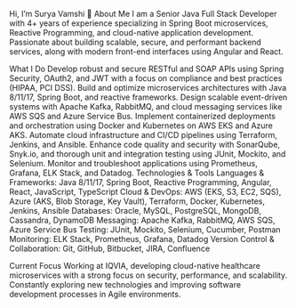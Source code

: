 Hi, I’m Surya Vamshi 👋
About Me
I am a Senior Java Full Stack Developer with 4+ years of experience specializing in Spring Boot microservices, Reactive Programming, and cloud-native application development. Passionate about building scalable, secure, and performant backend services, along with modern front-end interfaces using Angular and React.

What I Do
Develop robust and secure RESTful and SOAP APIs using Spring Security, OAuth2, and JWT with a focus on compliance and best practices (HIPAA, PCI DSS).
Build and optimize microservices architectures with Java 8/11/17, Spring Boot, and reactive frameworks.
Design scalable event-driven systems with Apache Kafka, RabbitMQ, and cloud messaging services like AWS SQS and Azure Service Bus.
Implement containerized deployments and orchestration using Docker and Kubernetes on AWS EKS and Azure AKS.
Automate cloud infrastructure and CI/CD pipelines using Terraform, Jenkins, and Ansible.
Enhance code quality and security with SonarQube, Snyk.io, and thorough unit and integration testing using JUnit, Mockito, and Selenium.
Monitor and troubleshoot applications using Prometheus, Grafana, ELK Stack, and Datadog.
Technologies & Tools
Languages & Frameworks: Java 8/11/17, Spring Boot, Reactive Programming, Angular, React, JavaScript, TypeScript
Cloud & DevOps: AWS (EKS, S3, EC2, SQS), Azure (AKS, Blob Storage, Key Vault), Terraform, Docker, Kubernetes, Jenkins, Ansible
Databases: Oracle, MySQL, PostgreSQL, MongoDB, Cassandra, DynamoDB
Messaging: Apache Kafka, RabbitMQ, AWS SQS, Azure Service Bus
Testing: JUnit, Mockito, Selenium, Cucumber, Postman
Monitoring: ELK Stack, Prometheus, Grafana, Datadog
Version Control & Collaboration: Git, GitHub, Bitbucket, JIRA, Confluence

Current Focus
Working at IQVIA, developing cloud-native healthcare microservices with a strong focus on security, performance, and scalability. Constantly exploring new technologies and improving software development processes in Agile environments.
